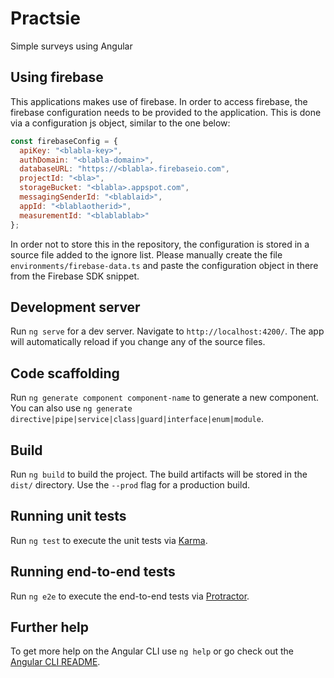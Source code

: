 # Practsie

Simple surveys using Angular

## Using firebase

This applications makes use of firebase.
In order to access firebase, the firebase configuration needs to be provided to the application.
This is done via a configuration js object, similar to the one below:

```js
const firebaseConfig = {
  apiKey: "<blabla-key>",
  authDomain: "<blabla-domain>",
  databaseURL: "https://<blabla>.firebaseio.com",
  projectId: "<bla>",
  storageBucket: "<blabla>.appspot.com",
  messagingSenderId: "<blablaid>",
  appId: "<blablaotherid>",
  measurementId: "<blablablab>"
};
```

In order not to store this in the repository, the configuration is stored in a source file added to the ignore list.
Please manually create the file `environments/firebase-data.ts` and paste the configuration object in there from the Firebase SDK snippet.

## Development server

Run `ng serve` for a dev server. Navigate to `http://localhost:4200/`. The app will automatically reload if you change any of the source files.

## Code scaffolding

Run `ng generate component component-name` to generate a new component. You can also use `ng generate directive|pipe|service|class|guard|interface|enum|module`.

## Build

Run `ng build` to build the project. The build artifacts will be stored in the `dist/` directory. Use the `--prod` flag for a production build.

## Running unit tests

Run `ng test` to execute the unit tests via [Karma](https://karma-runner.github.io).

## Running end-to-end tests

Run `ng e2e` to execute the end-to-end tests via [Protractor](http://www.protractortest.org/).

## Further help

To get more help on the Angular CLI use `ng help` or go check out the [Angular CLI README](https://github.com/angular/angular-cli/blob/master/README.md).
